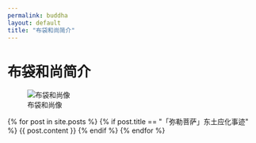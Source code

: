 ```yaml
---
permalink: buddha
layout: default
title: "布袋和尚简介"
---
```


# 布袋和尚简介

<figure class="figure">
  <img src="https://fastly.jsdelivr.net/gh/budaipro/assets@latest/img/Budai,_British_Museum.jpg" alt="布袋和尚像">
  <figcaption>布袋和尚像</figcaption>
</figure>

<div class="buddha">

  <div id="post">
    {% for post in site.posts %}
      {% if post.title == "「弥勒菩萨」东土应化事迹" %}
        {{ post.content }}
      {% endif %}
    {% endfor %}
  </div>
</div>

